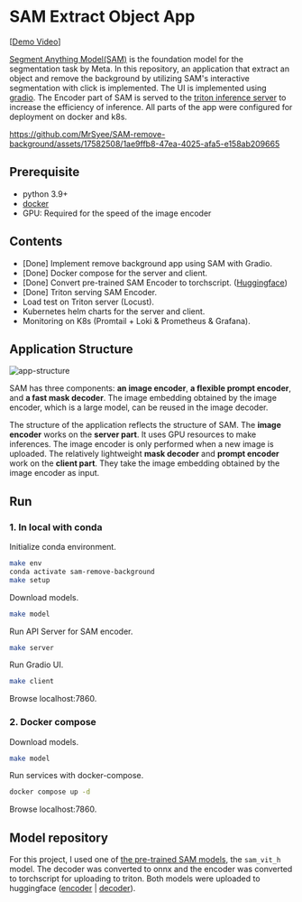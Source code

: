 # SAM Extract Object App
[[Demo Video](https://youtu.be/R3BP1GmKroA)]

[Segment Anything Model(SAM)](https://github.com/facebookresearch/segment-anything) is the foundation model for the segmentation task by Meta.
In this repository, an application that extract an object and remove the background by utilizing SAM's interactive segmentation with click is implemented. The UI is implemented using [gradio](https://gradio.app/).
The Encoder part of SAM is served to the [triton inference server](https://github.com/triton-inference-server/server) to increase the efficiency of inference.
All parts of the app were configured for deployment on docker and k8s.

https://github.com/MrSyee/SAM-remove-background/assets/17582508/1ae9ffb8-47ea-4025-afa5-e158ab209665

## Prerequisite
- python 3.9+
- [docker](https://www.docker.com/)
- GPU: Required for the speed of the image encoder

## Contents
- [Done] Implement remove background app using SAM with Gradio.
- [Done] Docker compose for the server and client.
- [Done] Convert pre-trained SAM Encoder to torchscript. ([Huggingface](https://huggingface.co/khsyee/sam-vit-h-encoder-torchscript/tree/main))
- [Done] Triton serving SAM Encoder.
- Load test on Triton server (Locust).
- Kubernetes helm charts for the server and client.
- Monitoring on K8s (Promtail + Loki & Prometheus & Grafana).

## Application Structure
![app-structure](https://github.com/MrSyee/SAM-remove-background/assets/17582508/3f948193-cd94-4b54-a2c6-d9a16a4ce27e)

SAM has three components: **an image encoder**, **a flexible prompt encoder**, and **a fast mask decoder**. The image embedding obtained by the image encoder, which is a large model, can be reused in the image decoder.

The structure of the application reflects the structure of SAM. The **image encoder** works on the **server part**. It uses GPU resources to make inferences. The image encoder is only performed when a new image is uploaded.
The relatively lightweight **mask decoder** and **prompt encoder** work on the **client part**. They take the image embedding obtained by the image encoder as input.

## Run
### 1. In local with conda
Initialize conda environment.
```bash
make env
conda activate sam-remove-background
make setup
```
Download models.
```bash
make model
```

Run API Server for SAM encoder.
```bash
make server
```

Run Gradio UI.
```bash
make client
```
Browse localhost:7860.

### 2. Docker compose
Download models.
```bash
make model
```

Run services with docker-compose.
```bash
docker compose up -d
```
Browse localhost:7860.


## Model repository
For this project, I used one of [the pre-trained SAM models](https://github.com/facebookresearch/segment-anything#model-checkpoints), the `sam_vit_h` model. The decoder was converted to onnx and the encoder was converted to torchscript for uploading to triton. Both models were uploaded to huggingface ([encoder](https://huggingface.co/khsyee/sam-vit-h-encoder-torchscript/tree/main) | [decoder](https://huggingface.co/khsyee/sam-vit-h-decoder-onnx-quantized)).
